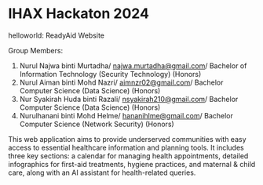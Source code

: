 # IHAX Hackaton 2024
helloworld: ReadyAid Website

Group Members:

1. Nurul Najwa binti Murtadha/ najwa.murtadha@gmail.com/ Bachelor of Information Technology (Security Technology) (Honors)
2. Nurul Aiman binti Mohd Nazri/ aimnzr02@gmail.com/ Bachelor Computer Science (Data Science) (Honors)
3. Nur Syakirah Huda binti Razali/ nsyakirah210@gmail.com/ Bachelor Computer Science (Data Science) (Honors)
4. Nurulhanani binti Mohd Helme/ hananihlme@gmail.com/ Bachelor Computer Science (Network Security) (Honors)

This web application aims to provide underserved communities with easy access to essential healthcare information and planning tools. 
It includes three key sections: a calendar for managing health appointments, detailed infographics for first-aid treatments, hygiene practices, 
and maternal & child care, along with an AI assistant for health-related queries. 
